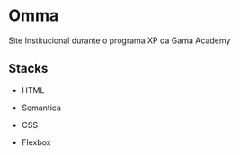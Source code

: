 # Omma

Site Institucional durante o programa XP da Gama Academy

## Stacks

- HTML
* Semantica
- CSS
* Flexbox